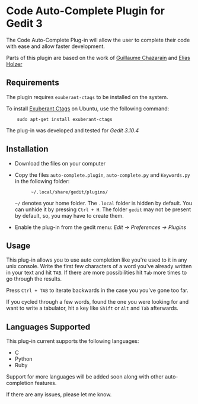 # Code Auto-Complete Plugin for Gedit 3

The Code Auto-Complete Plug-in will allow the user to complete their
code with ease and allow faster development.

Parts of this plugin are based on the work of [Guillaume Chazarain](http://guichaz.free.fr/gedit-completion) 
and [Elias Holzer](http://elias.hiex.at/gedit-plugins/)

## Requirements

The plugin requires `exuberant-ctags` to be installed on the system.

To install [Exuberant Ctags](http://ctags.sourceforge.net/) on Ubuntu, use the following command:
	
		sudo apt-get install exuberant-ctags

The plug-in was developed and tested for *Gedit 3.10.4*

## Installation

- Download the files on your computer

- Copy the files `auto-complete.plugin`, `auto-complete.py` and `Keywords.py` in the following folder:

			~/.local/share/gedit/plugins/
			
  `~/` denotes your home folder. The `.local` folder is hidden by default. 
  You can unhide it by pressing `Ctrl + H`. The folder `gedit` may not 
  be present by default, so, you may have to create them.

- Enable the plug-in from the gedit menu: *Edit -> Preferences -> Plugins*

## Usage

This plug-in allows you to use auto completion like you're used to it in any
unix console. Write the first few characters of a word you've already
written in your text and hit `TAB`. If there are more possibilities hit
`Tab` more times to go through the results.
 
Press `Ctrl + TAB` to iterate backwards in the case you you've gone too far.
 
If you cycled through a few words, found the one you were looking for and want
to write a tabulator, hit a key like `Shift` or `Alt` and `Tab` afterwards.

## Languages Supported

This plug-in current supports the following languages:

- C
- Python
- Ruby

Support for more languages will be added soon along with other auto-completion features.

If there are any issues, please let me know.
